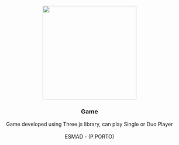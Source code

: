
<p align="center">
  <img src="https://github.com/rcosta26/Game---Tanks---Three.js/blob/master/logo.jpg" width=256 height=256>

  <h3 align="center"><b>Game</b></h3>

  <p align="center">
    Game developed using Three.js library, can play Single or Duo Player
    <br>
    <br>
    ESMAD - (P.PORTO)
    <br>
  </p>
</p>